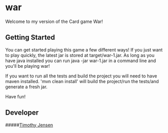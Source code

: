 # war

Welcome to my version of the Card game War!

## Getting Started
You can get started playing this game a few different ways!
If you just want to play quickly, the latest jar is stored at target/war-1.jar.
As long as you have java installed you can run java -jar war-1.jar in a command line and you'll be playing war!

If you want to run all the tests and build the project you will need to have maven installed.
'mvn clean install' will build the project/run the tests/and generate a fresh jar.

Have fun!

## Developer
#####[Timothy Jensen](https://github.com/timothyjamesjensen)
